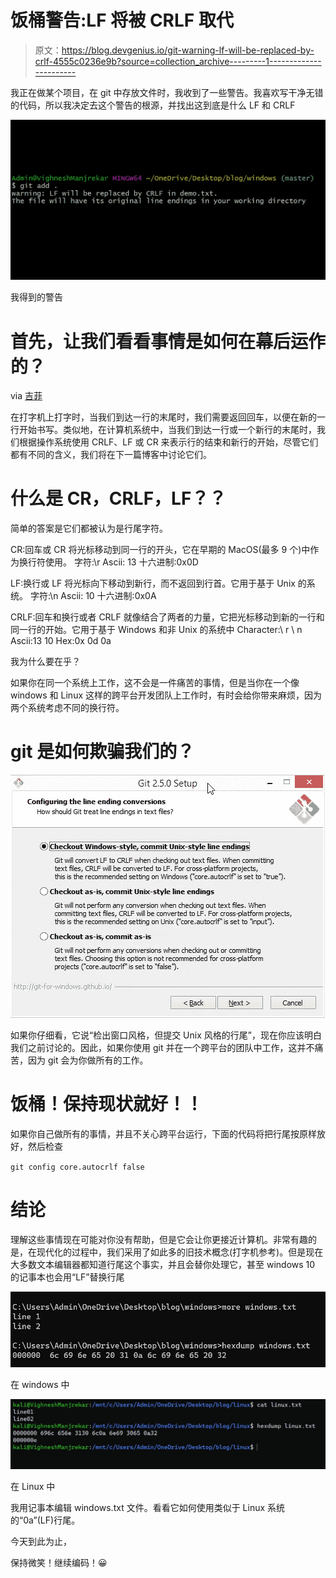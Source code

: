 # 饭桶警告:LF 将被 CRLF 取代

> 原文：<https://blog.devgenius.io/git-warning-lf-will-be-replaced-by-crlf-4555c0236e9b?source=collection_archive---------1----------------------->

我正在做某个项目，在 git 中存放文件时，我收到了一些警告。我喜欢写干净无错的代码，所以我决定去这个警告的根源，并找出这到底是什么 LF 和 CRLF

![](img/044b25a5de681c2f848688cc37c0d899.png)

我得到的警告

# 首先，让我们看看事情是如何在幕后运作的？

via [吉菲](https://giphy.com/)

在打字机上打字时，当我们到达一行的末尾时，我们需要返回回车，以便在新的一行开始书写。类似地，在计算机系统中，当我们到达一行或一个新行的末尾时，我们根据操作系统使用 CRLF、LF 或 CR 来表示行的结束和新行的开始，尽管它们都有不同的含义，我们将在下一篇博客中讨论它们。

# 什么是 CR，CRLF，LF？？

简单的答案是它们都被认为是行尾字符。

CR:回车或 CR 将光标移动到同一行的开头，它在早期的 MacOS(最多 9 个)中作为换行符使用。
字符:\r
Ascii: 13
十六进制:0x0D

LF:换行或 LF 将光标向下移动到新行，而不返回到行首。它用于基于 Unix 的系统。
字符:\n
Ascii: 10
十六进制:0x0A

CRLF:回车和换行或者 CRLF 就像结合了两者的力量，它把光标移动到新的一行和同一行的开始。它用于基于 Windows 和非 Unix 的系统中
Character:\ r \ n
Ascii:13 10
Hex:0x 0d 0a

我为什么要在乎？

如果你在同一个系统上工作，这不会是一件痛苦的事情，但是当你在一个像 windows 和 Linux 这样的跨平台开发团队上工作时，有时会给你带来麻烦，因为两个系统考虑不同的换行符。

# git 是如何欺骗我们的？

![](img/797b3054e008f10b1a95fe9770d53d4b.png)

如果你仔细看，它说“检出窗口风格，但提交 Unix 风格的行尾”，现在你应该明白我们之前讨论的。因此，如果你使用 git 并在一个跨平台的团队中工作，这并不痛苦，因为 git 会为你做所有的工作。

# 饭桶！保持现状就好！！

如果你自己做所有的事情，并且不关心跨平台运行，下面的代码将把行尾按原样放好，然后检查

`git config core.autocrlf false`

# 结论

理解这些事情现在可能对你没有帮助，但是它会让你更接近计算机。非常有趣的是，在现代化的过程中，我们采用了如此多的旧技术概念(打字机参考)。但是现在大多数文本编辑器都知道行尾这个事实，并且会替你处理它，甚至 windows 10 的记事本也会用“LF”替换行尾

![](img/e576aaf4fa54f368aed02bf310aaca7f.png)

在 windows 中

![](img/18070786807fbf969ee436b751c9e26e.png)

在 Linux 中

我用记事本编辑 windows.txt 文件。看看它如何使用类似于 Linux 系统的“0a”(LF)行尾。

今天到此为止，

保持微笑！继续编码！😀